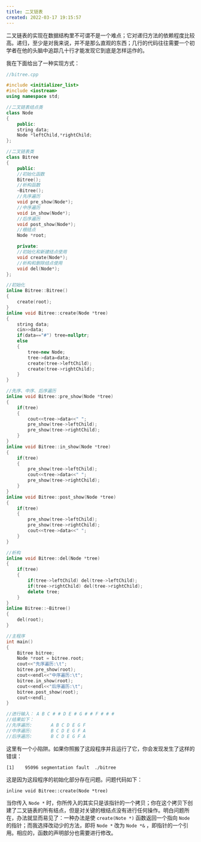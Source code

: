 ```yaml
---
title: 二叉链表
created: 2022-03-17 19:15:57
---
```

二叉链表的实现在数据结构里不可谓不是一个难点；它对递归方法的依赖程度比较高。递归，至少是对我来说，并不是那么直观的东西；几行的代码往往需要一个初学者在他的头脑中追踪几十行才能发现它到底是怎样运作的。

我在下面给出了一种实现方式：

```cpp
//bitree.cpp

#include <initializer_list>
#include <iostream>
using namespace std;

//二叉链表结点类
class Node
{
    public:
    string data;
    Node *leftChild,*rightChild;
};

//二叉链表类
class Bitree
{
    public:
    //初始化函数
    Bitree();
    //析构函数
    ~Bitree();
    //先序遍历
    void pre_show(Node*);
    //中序遍历
    void in_show(Node*);
    //后序遍历
    void post_show(Node*);
    //根结点
    Node *root;

    private:
    //初始化和新建结点使用
    void create(Node*);
    //析构和删除结点使用
    void del(Node*);
};

//初始化
inline Bitree::Bitree()
{
    create(root);
}
inline void Bitree::create(Node *tree)
{
    string data;
    cin>>data;
    if(data=="#") tree=nullptr;
    else
    {
        tree=new Node;
        tree->data=data;
        create(tree->leftChild);
        create(tree->rightChild);
    }
}

//先序、中序、后序遍历
inline void Bitree::pre_show(Node *tree)
{
    if(tree)
    {
        cout<<tree->data<<" ";
        pre_show(tree->leftChild);
        pre_show(tree->rightChild);
    }
}
inline void Bitree::in_show(Node *tree)
{
    if(tree)
    {
        pre_show(tree->leftChild);
        cout<<tree->data<<" ";
        pre_show(tree->rightChild);
    }
}
inline void Bitree::post_show(Node *tree)
{
    if(tree)
    {
        pre_show(tree->leftChild);
        pre_show(tree->rightChild);
        cout<<tree->data<<" ";
    }
}

//析构
inline void Bitree::del(Node *tree)
{
    if(tree)
    {
        if(tree->leftChild) del(tree->leftChild);
        if(tree->rightChild) del(tree->rightChild);
        delete tree;
    }
}
inline Bitree::~Bitree()
{
    del(root);
}

//主程序
int main()
{
    Bitree bitree;
    Node *root = bitree.root;
    cout<<"先序遍历:\t";
    bitree.pre_show(root);
    cout<<endl<<"中序遍历:\t";    
    bitree.in_show(root);
    cout<<endl<<"后序遍历:\t";
    bitree.post_show(root);
    cout<<endl;
}

//进行输入： A B C # # D E # G # # F # # #
//结果如下： 
//先序遍历:       A B C D E G F 
//中序遍历:       B C D E G F A 
//后序遍历:       B C D E G F A
```

这里有一个小陷阱。如果你照搬了这段程序并且运行了它，你会发现发生了这样的错误：

`[1]    95096 segmentation fault  ./bitree`

这是因为这段程序的初始化部分存在问题。问题代码如下：

`inline void Bitree::create(Node *tree)`

当你传入 `Node *` 时，你所传入的其实只是该指针的一个拷贝；你在这个拷贝下创建了二叉链表的所有结点，但是对关键的根结点没有进行任何操作。明白问题所在，办法就显而易见了：一种办法是使 `create(Note *)` 函数返回一个指向 `Node` 的指针；而我选择改动少的方法，即将 `Node *` 改为 `Node *&` ，即指针的一个引用。相应的，函数的声明部分也需要进行修改。
